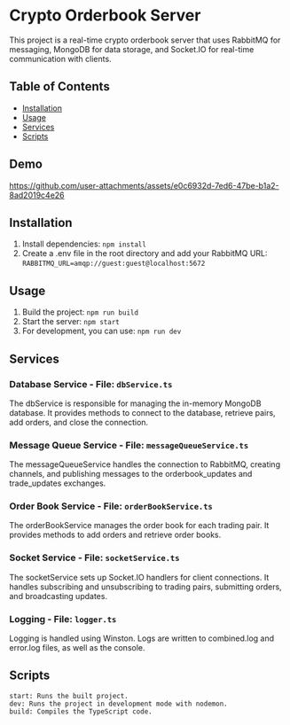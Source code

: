 # Crypto Orderbook Server

This project is a real-time crypto orderbook server that uses RabbitMQ for messaging, MongoDB for data storage, and Socket.IO for real-time communication with clients.

## Table of Contents

- [Installation](#installation)
- [Usage](#usage)
- [Services](#services)
- [Scripts](#scripts)

## Demo
https://github.com/user-attachments/assets/e0c6932d-7ed6-47be-b1a2-8ad2019c4e26

## Installation

1. Install dependencies:
`npm install`
2. Create a .env file in the root directory and add your RabbitMQ URL:
`RABBITMQ_URL=amqp://guest:guest@localhost:5672`

## Usage
1. Build the project:
`npm run build`
2. Start the server:
`npm start`
3. For development, you can use:
`npm run dev`

## Services

### Database Service - File: `dbService.ts`
The dbService is responsible for managing the in-memory MongoDB database. It provides methods to connect to the database, retrieve pairs, add orders, and close the connection.

### Message Queue Service - File: `messageQueueService.ts`
The messageQueueService handles the connection to RabbitMQ, creating channels, and publishing messages to the orderbook_updates and trade_updates exchanges.

### Order Book Service - File: `orderBookService.ts`
The orderBookService manages the order book for each trading pair. It provides methods to add orders and retrieve order books.

### Socket Service - File: `socketService.ts`
The socketService sets up Socket.IO handlers for client connections. It handles subscribing and unsubscribing to trading pairs, submitting orders, and broadcasting updates.

### Logging - File: `logger.ts`
Logging is handled using Winston. Logs are written to combined.log and error.log files, as well as the console.

## Scripts
```
start: Runs the built project.
dev: Runs the project in development mode with nodemon.
build: Compiles the TypeScript code.
```
